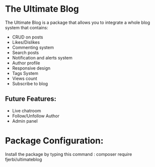# The Ultimate Blog

The Ultimate Blog is a package that allows you to integrate a whole blog system that contains:
* CRUD on posts
* Likes/Dislikes
* Commenting system
* Search posts
* Notification and alerts system
* Author profile
* Responsive design
* Tags System
* Views count
* Subscribe to blog

## Future Features:
* Live chatroom
* Follow/Unfollow Author
* Admin panel 

# Package Configuration: 

Install the package by typing this command :
composer require fjerbi/ultimateblog
